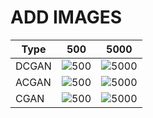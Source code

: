 # ADD IMAGES

| Type        | 500 | 5000 |        
| ------------- |:-------------:|:-------------:|
| DCGAN      | ![500](https://user-images.githubusercontent.com/33340822/121127137-e84ef580-c85b-11eb-944f-ea4c0fc887ac.png) |![5000](https://user-images.githubusercontent.com/33340822/121127814-edf90b00-c85c-11eb-9465-76f8f4d25093.png)| 
| ACGAN      | ![500](https://user-images.githubusercontent.com/33340822/121127941-24368a80-c85d-11eb-8b1c-d927b7a10436.png) |![5000](https://user-images.githubusercontent.com/33340822/121128020-49c39400-c85d-11eb-9e2c-13035d1d2c13.png)| 
| CGAN       | ![500](https://user-images.githubusercontent.com/33340822/121128101-6bbd1680-c85d-11eb-9a8d-530abda8013e.png) |![5000](https://user-images.githubusercontent.com/33340822/121128165-88f1e500-c85d-11eb-9955-cdce9fcca955.png)|

